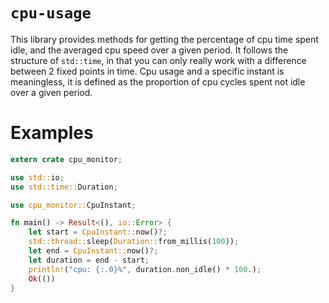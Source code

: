 # `cpu-usage`

This library provides methods for getting the percentage of cpu time spent
idle, and the averaged cpu speed over a given period. It follows the structure
of `std::time`, in that you can only really work with a difference between 2
fixed points in time. Cpu usage and a specific instant is meaningless, it is
defined as the proportion of cpu cycles spent not idle over a given period.

# Examples

```rust
extern crate cpu_monitor;

use std::io;
use std::time::Duration;

use cpu_monitor::CpuInstant;

fn main() -> Result<(), io::Error> {
    let start = CpuInstant::now()?;
    std::thread::sleep(Duration::from_millis(100));
    let end = CpuInstant::now()?;
    let duration = end - start;
    println!("cpu: {:.0}%", duration.non_idle() * 100.);
    Ok(())
}
```
